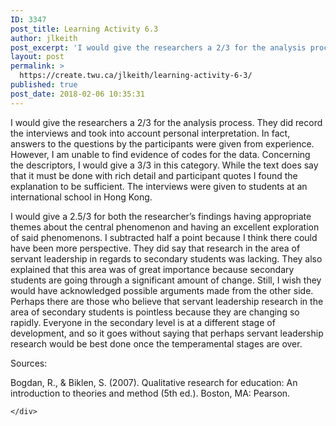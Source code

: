```yaml
---
ID: 3347
post_title: Learning Activity 6.3
author: jlkeith
post_excerpt: 'I would give the researchers a 2/3 for the analysis process. They did record the interviews and took into account personal interpretation. In fact, answers to the questions by the participants were given from experience. However, I am unable to find evidence of codes for the data. Concerning the descriptors, I would give a 3/3 [&hellip;]'
layout: post
permalink: >
  https://create.twu.ca/jlkeith/learning-activity-6-3/
published: true
post_date: 2018-02-06 10:35:31
---
```

I would give the researchers a 2/3 for the analysis process. They did record the interviews and took into account personal interpretation. In fact, answers to the questions by the participants were given from experience. However, I am unable to find evidence of codes for the data.  Concerning the descriptors, I would give a 3/3 in this category. While the text does say that it must be done with rich detail and participant quotes I found the explanation to be sufficient. The interviews were given to students at an international school in Hong Kong.

I would give a 2.5/3 for both the researcher’s findings having appropriate themes about the central phenomenon and having an excellent exploration of said phenomenons. I subtracted half a point because I think there could have been more perspective. They did say that research in the area of servant leadership in regards to secondary students was lacking. They also explained that this area was of great importance because secondary students are going through a significant amount of change. Still, I wish they would have acknowledged possible arguments made from the other side. Perhaps there are those who believe that servant leadership research in the area of secondary students is pointless because they are changing so rapidly. Everyone in the secondary level is at a different stage of development, and so it goes without saying that perhaps servant leadership research would be best done once the temperamental stages are over.

Sources:

Bogdan, R., &amp; Biklen, S. (2007). Qualitative research for education: An introduction to theories and method (5th ed.). Boston, MA: Pearson.

<div id="themify_builder_content-66" data-postid="66" class="themify_builder_content themify_builder_content-66 themify_builder">

    </div>

<!-- /themify_builder_content -->